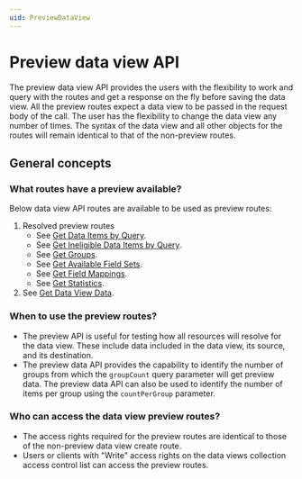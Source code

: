 ```yaml
---
uid: PreviewDataView
---
```


# Preview data view API

The preview data view API provides the users with the flexibility to work and query with the routes and get a response on the fly before saving the data view. All the preview routes expect a data view to be passed in the request body of the call. The user has the flexibility to change the data view any number of times. The syntax of the data view and all other objects for the routes will remain identical to that of the non-preview routes.

## General concepts

### What routes have a preview available?
Below data view API routes are available to be used as preview routes:

1. Resolved preview routes
    - See [Get Data Items by Query](xref:ResolvedDataViewPreviewAPI#get-data-items-by-query).
    - See [Get Ineligible Data Items by Query](xref:ResolvedDataViewPreviewAPI#get-ineligible-data-items-by-query).
    - See [Get Groups](xref:ResolvedDataViewPreviewAPI#get-groups).
    - See [Get Available Field Sets](xref:ResolvedDataViewPreviewAPI#get-available-field-sets).
    - See [Get Field Mappings](xref:ResolvedDataViewPreviewAPI#get-field-mappings).
    - See [Get Statistics](xref:ResolvedDataViewPreviewAPI#get-statistics).
2. See [Get Data View Data](xref:DataViewsPreviewDataAPI#get-data-view-data).

### When to use the preview routes?
* The preview API is useful for testing how all resources will resolve for the data view. These include data included in the data view, its source, and its destination. 
* The preview data API provides the capability to identify the number of groups from which the `groupCount` query parameter will get preview data. The preview data API can also be used to identify the number of items per group using the `countPerGroup` parameter.

### Who can access the data view preview routes?

* The access rights required for the preview routes are identical to those of the non-preview data view create route.
* Users or clients with "Write" access rights on the data views collection access control list can access the preview routes.
